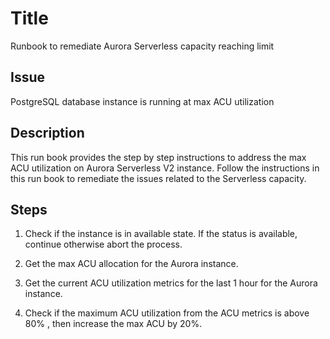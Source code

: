 # Title
Runbook to remediate Aurora Serverless capacity reaching limit

## Issue
PostgreSQL database instance is running at max ACU utilization

## Description
This run book provides the step by step instructions to address the max ACU utilization on Aurora Serverless V2 instance.
Follow the instructions in this run book to remediate the issues related to the Serverless capacity.

## Steps

1. Check if the instance is in available state. If the status is available, continue otherwise abort the process.

2. Get the max ACU allocation for the Aurora instance.

3. Get the current ACU utilization metrics for the last 1 hour for the Aurora instance.

4. Check if the maximum ACU utilization from the ACU metrics is above 80% , then increase the max ACU by 20%.

